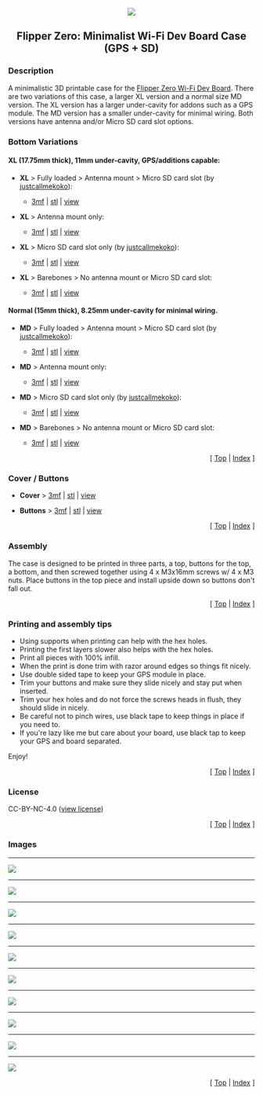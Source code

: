 <a name="top"></a>

<div align="center">
  <img align="center" src="../.github/images/3d.png" />
  <h2 align="center">Flipper Zero: Minimalist Wi-Fi Dev Board Case (GPS + SD)</h2>
</div>

### Description

A minimalistic 3D printable case for the [Flipper Zero Wi-Fi Dev Board][link-flipper-zero-wifi-devboard]. There are two variations of this case, a larger XL version and a normal size MD version. The XL version has a larger under-cavity for addons such as a GPS module. The MD version has a smaller under-cavity for minimal wiring. Both versions have antenna and/or Micro SD card slot options.

### Bottom Variations

#### XL (17.75mm thick), 11mm under-cavity, GPS/additions capable:

- **XL** > Fully loaded > Antenna mount > Micro SD card slot (by [justcallmekoko][link-tindie-justcallmekoko-sd]):

  - [3mf][download-xl-full-3mf] | [stl][download-xl-full-stl] | [view][view-xl-full-stl]

- **XL** > Antenna mount only:

  - [3mf][download-xl-antenna-only-3mf] | [stl][download-xl-antenna-only-stl] | [view][view-xl-antenna-only-stl]

- **XL** > Micro SD card slot only (by [justcallmekoko][link-tindie-justcallmekoko-sd]):

  - [3mf][download-xl-sd-only-3mf] | [stl][download-xl-sd-only-stl] | [view][view-xl-sd-only-stl]

- **XL** > Barebones > No antenna mount or Micro SD card slot:

  - [3mf][download-xl-bare-3mf] | [stl][download-xl-bare-stl] | [view][view-xl-bare-stl]

#### Normal (15mm thick), 8.25mm under-cavity for minimal wiring.

- **MD** > Fully loaded > Antenna mount > Micro SD card slot (by [justcallmekoko][link-tindie-justcallmekoko-sd]):

  - [3mf][download-md-full-3mf] | [stl][download-md-full-stl] | [view][view-md-full-stl]

- **MD** > Antenna mount only:

  - [3mf][download-md-antenna-only-3mf] | [stl][download-md-antenna-only-stl] | [view][view-md-antenna-only-stl]

- **MD** > Micro SD card slot only (by [justcallmekoko][link-tindie-justcallmekoko-sd]):

  - [3mf][download-md-sd-only-3mf] | [stl][download-md-sd-only-stl] | [view][view-md-sd-only-stl]

- **MD** > Barebones > No antenna mount or Micro SD card slot:

  - [3mf][download-md-bare-3mf] | [stl][download-md-bare-stl] | [view][view-md-bare-stl]

<p align="right">[ <a href="#top">Top</a> | <a href="../README.md">Index</a> ]</p>

### Cover / Buttons

- **Cover** > [3mf][download-cover-3mf] | [stl][download-cover-stl] | [view][view-cover-stl]

- **Buttons** > [3mf][download-buttons-3mf] | [stl][download-buttons-stl] | [view][view-buttons-stl]

<p align="right">[ <a href="#top">Top</a> | <a href="../README.md">Index</a> ]</p>

### Assembly

The case is designed to be printed in three parts, a top, buttons for the top, a bottom, and then screwed together using 4 x M3x16mm screws w/ 4 x M3 nuts. Place buttons in the top piece and install upside down so buttons don't fall out.

<p align="right">[ <a href="#top">Top</a> | <a href="../README.md">Index</a> ]</p>

### Printing and assembly tips

- Using supports when printing can help with the hex holes.
- Printing the first layers slower also helps with the hex holes.
- Print all pieces with 100% infill.
- When the print is done trim with razor around edges so things fit nicely.
- Use double sided tape to keep your GPS module in place.
- Trim your buttons and make sure they slide nicely and stay put when inserted.
- Trim your hex holes and do not force the screws heads in flush, they should slide in nicely.
- Be careful not to pinch wires, use black tape to keep things in place if you need to.
- If you're lazy like me but care about your board, use black tap to keep your GPS and board separated.

Enjoy!

<p align="right">[ <a href="#top">Top</a> | <a href="../README.md">Index</a> ]</p>

### License

CC-BY-NC-4.0 ([view license][link-license])

<p align="right">[ <a href="#top">Top</a> | <a href="../README.md">Index</a> ]</p>

### Images

---

<img align="center" src="images/preview_01.png" />

---

<img align="center" src="images/preview_02.png" />

---

<img align="center" src="images/preview_03.png" />

---

<img align="center" src="images/preview_04.png" />

---

<img align="center" src="images/preview_05.png" />

---

<img align="center" src="images/preview_06.png" />

---

<img align="center" src="images/preview_07.png" />

---

<img align="center" src="images/preview_08.png" />

---

<img align="center" src="images/preview_09.png" />

---

<img align="center" src="images/preview_10.png" />

<p align="right">[ <a href="#top">Top</a> | <a href="../README.md">Index</a> ]</p>

<!-- LINKS -->

[link-flipper-zero-wifi-devboard]: https://shop.flipperzero.one/products/wifi-devboard
[link-license]: https://github.com/CodyTolene/3D-Printing/blob/main/Flipper%20Zero%20-%20WiFi%20Dev%20Board%20Case/LICENSE.md
[link-tindie-justcallmekoko-sd]: https://www.tindie.com/products/justcallmekoko/wifi-dev-board-micro-sd-adapter/

<!-- DOWNLOADS: XL - Full -->

[download-xl-full-3mf]: https://github.com/CodyTolene/3D-Printing/raw/main/Flipper%20Zero%20-%20Minimalist%20WiFi%20Dev%20Board%20Case%20(GPS%20+%20SD)/XL_Full.3mf
[download-xl-full-stl]: https://github.com/CodyTolene/3D-Printing/raw/main/Flipper%20Zero%20-%20Minimalist%20WiFi%20Dev%20Board%20Case%20(GPS%20+%20SD)/XL_Full.stl
[view-xl-full-stl]: https://github.com/CodyTolene/3D-Printing/blob/main/Flipper%20Zero%20-%20Minimalist%20WiFi%20Dev%20Board%20Case%20(GPS%20+%20SD)/XL_Full.stl

<!-- DOWNLOADS: XL - Antenna Only -->

[download-xl-antenna-only-3mf]: https://github.com/CodyTolene/3D-Printing/raw/main/Flipper%20Zero%20-%20Minimalist%20WiFi%20Dev%20Board%20Case%20(GPS%20+%20SD)/XL_Antenna_Only.3mf
[download-xl-antenna-only-stl]: https://github.com/CodyTolene/3D-Printing/raw/main/Flipper%20Zero%20-%20Minimalist%20WiFi%20Dev%20Board%20Case%20(GPS%20+%20SD)/XL_Antenna_Only.stl
[view-xl-antenna-only-stl]: https://github.com/CodyTolene/3D-Printing/blob/main/Flipper%20Zero%20-%20Minimalist%20WiFi%20Dev%20Board%20Case%20(GPS%20+%20SD)/XL_Antenna_Only.stl

<!-- DOWNLOADS: XL - SD Only -->

[download-xl-sd-only-3mf]: https://github.com/CodyTolene/3D-Printing/raw/main/Flipper%20Zero%20-%20Minimalist%20WiFi%20Dev%20Board%20Case%20(GPS%20+%20SD)/XL_SD_Only.3mf
[download-xl-sd-only-stl]: https://github.com/CodyTolene/3D-Printing/raw/main/Flipper%20Zero%20-%20Minimalist%20WiFi%20Dev%20Board%20Case%20(GPS%20+%20SD)/XL_SD_Only.stl
[view-xl-sd-only-stl]: https://github.com/CodyTolene/3D-Printing/blob/main/Flipper%20Zero%20-%20Minimalist%20WiFi%20Dev%20Board%20Case%20(GPS%20+%20SD)/XL_SD_Only.stl

<!-- DOWNLOADS: XL - Barebones -->

[download-xl-bare-3mf]: https://github.com/CodyTolene/3D-Printing/raw/main/Flipper%20Zero%20-%20Minimalist%20WiFi%20Dev%20Board%20Case%20(GPS%20+%20SD)/XL_Bare.3mf
[download-xl-bare-stl]: https://github.com/CodyTolene/3D-Printing/raw/main/Flipper%20Zero%20-%20Minimalist%20WiFi%20Dev%20Board%20Case%20(GPS%20+%20SD)/XL_Bare.stl
[view-xl-bare-stl]: https://github.com/CodyTolene/3D-Printing/blob/main/Flipper%20Zero%20-%20Minimalist%20WiFi%20Dev%20Board%20Case%20(GPS%20+%20SD)/XL_Bare.stl

<!-- DOWNLOADS: MD - Full -->

[download-md-full-3mf]: https://github.com/CodyTolene/3D-Printing/raw/main/Flipper%20Zero%20-%20Minimalist%20WiFi%20Dev%20Board%20Case%20(GPS%20+%20SD)/MD_Full.3mf
[download-md-full-stl]: https://github.com/CodyTolene/3D-Printing/raw/main/Flipper%20Zero%20-%20Minimalist%20WiFi%20Dev%20Board%20Case%20(GPS%20+%20SD)/MD_Full.stl
[view-md-full-stl]: https://github.com/CodyTolene/3D-Printing/blob/main/Flipper%20Zero%20-%20Minimalist%20WiFi%20Dev%20Board%20Case%20(GPS%20+%20SD)/MD_Full.stl

<!-- DOWNLOADS: MD - Antenna Only -->

[download-md-antenna-only-3mf]: https://github.com/CodyTolene/3D-Printing/raw/main/Flipper%20Zero%20-%20Minimalist%20WiFi%20Dev%20Board%20Case%20(GPS%20+%20SD)/MD_Antenna_Only.3mf
[download-md-antenna-only-stl]: https://github.com/CodyTolene/3D-Printing/raw/main/Flipper%20Zero%20-%20Minimalist%20WiFi%20Dev%20Board%20Case%20(GPS%20+%20SD)/MD_Antenna_Only.stl
[view-md-antenna-only-stl]: https://github.com/CodyTolene/3D-Printing/blob/main/Flipper%20Zero%20-%20Minimalist%20WiFi%20Dev%20Board%20Case%20(GPS%20+%20SD)/MD_Antenna_Only.stl

<!-- DOWNLOADS: MD - SD Only -->

[download-md-sd-only-3mf]: https://github.com/CodyTolene/3D-Printing/raw/main/Flipper%20Zero%20-%20Minimalist%20WiFi%20Dev%20Board%20Case%20(GPS%20+%20SD)/MD_SD_Only.3mf
[download-md-sd-only-stl]: https://github.com/CodyTolene/3D-Printing/raw/main/Flipper%20Zero%20-%20Minimalist%20WiFi%20Dev%20Board%20Case%20(GPS%20+%20SD)/MD_SD_Only.stl
[view-md-sd-only-stl]: https://github.com/CodyTolene/3D-Printing/blob/main/Flipper%20Zero%20-%20Minimalist%20WiFi%20Dev%20Board%20Case%20(GPS%20+%20SD)/MD_SD_Only.stl

<!-- DOWNLOADS: MD - Barebones -->

[download-md-bare-3mf]: https://github.com/CodyTolene/3D-Printing/raw/main/Flipper%20Zero%20-%20Minimalist%20WiFi%20Dev%20Board%20Case%20(GPS%20+%20SD)/MD_Bare.3mf
[download-md-bare-stl]: https://github.com/CodyTolene/3D-Printing/raw/main/Flipper%20Zero%20-%20Minimalist%20WiFi%20Dev%20Board%20Case%20(GPS%20+%20SD)/MD_Bare.stl
[view-md-bare-stl]: https://github.com/CodyTolene/3D-Printing/blob/main/Flipper%20Zero%20-%20Minimalist%20WiFi%20Dev%20Board%20Case%20(GPS%20+%20SD)/MD_Bare.stl

<!-- DOWNLOADS: Buttons -->

[download-buttons-3mf]: https://github.com/CodyTolene/3D-Printing/raw/main/Flipper%20Zero%20-%20Minimalist%20WiFi%20Dev%20Board%20Case%20(GPS%20+%20SD)/Buttons.3mf
[download-buttons-stl]: https://github.com/CodyTolene/3D-Printing/raw/main/Flipper%20Zero%20-%20Minimalist%20WiFi%20Dev%20Board%20Case%20(GPS%20+%20SD)/Buttons.stl
[view-buttons-stl]: https://github.com/CodyTolene/3D-Printing/blob/main/Flipper%20Zero%20-%20Minimalist%20WiFi%20Dev%20Board%20Case%20(GPS%20+%20SD)/Buttons.stl

<!-- DOWNLOADS: Cover -->

[download-cover-3mf]: https://github.com/CodyTolene/3D-Printing/raw/main/Flipper%20Zero%20-%20Minimalist%20WiFi%20Dev%20Board%20Case%20(GPS%20+%20SD)/Cover.3mf
[download-cover-stl]: https://github.com/CodyTolene/3D-Printing/raw/main/Flipper%20Zero%20-%20Minimalist%20WiFi%20Dev%20Board%20Case%20(GPS%20+%20SD)/Cover.stl
[view-cover-stl]: https://github.com/CodyTolene/3D-Printing/blob/main/Flipper%20Zero%20-%20Minimalist%20WiFi%20Dev%20Board%20Case%20(GPS%20+%20SD)/Cover.stl
